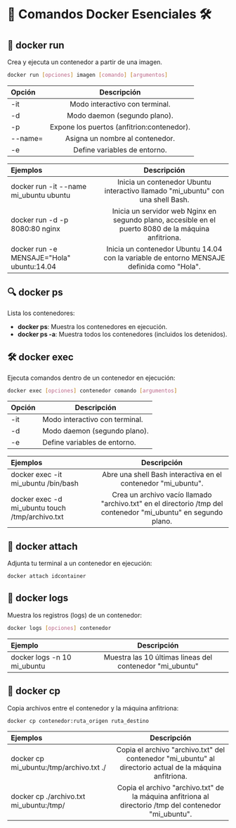 # 🐳 Comandos Docker Esenciales 🛠️

## 🏃 docker run
Crea y ejecuta un contenedor a partir de una imagen.
```bash
docker run [opciones] imagen [comando] [argumentos]
```
| Opción | Descripción |
| :--- | :-: |
| -it | Modo interactivo con terminal. |
| -d | Modo daemon (segundo plano). |
| -p | Expone los puertos (anfitrion:contenedor). |
| --name= | Asigna un nombre al contenedor. |
| -e | Define variables de entorno. |

| Ejemplos | Descripción |
| :--- | :-: |
|docker run -it --name mi_ubuntu ubuntu	| Inicia un contenedor Ubuntu interactivo llamado "mi_ubuntu" con una shell Bash.|
| docker run -d -p 8080:80 nginx | Inicia un servidor web Nginx en segundo plano, accesible en el puerto 8080 de la máquina anfitriona. |
| docker run -e MENSAJE="Hola" ubuntu:14.04 | Inicia un contenedor Ubuntu 14.04 con la variable de entorno MENSAJE definida como "Hola". |

## 🔍 docker ps
Lista los contenedores:

* **docker ps**: Muestra los contenedores en ejecución.
* **docker ps -a**: Muestra todos los contenedores (incluidos los detenidos).

## 🛠️ docker exec
Ejecuta comandos dentro de un contenedor en ejecución:
```bash
docker exec [opciones] contenedor comando [argumentos]
```
| Opción | Descripción |
|---|---|
| -it | Modo interactivo con terminal. |
|-d | Modo daemon (segundo plano). |
| -e | Define variables de entorno. |

| Ejemplos | Descripción |
| :--- | :-: |
|docker exec -it mi_ubuntu /bin/bash | Abre una shell Bash interactiva en el contenedor "mi_ubuntu". |
| docker exec -d mi_ubuntu touch /tmp/archivo.txt | Crea un archivo vacío llamado "archivo.txt" en el directorio /tmp del contenedor "mi_ubuntu" en segundo plano. |

## 🔗 docker attach
Adjunta tu terminal a un contenedor en ejecución:
```bash
docker attach idcontainer
```

## 📜 docker logs
Muestra los registros (logs) de un contenedor:
```bash
docker logs [opciones] contenedor
```
| Ejemplo | Descripción |
| :--- | :-: |
| docker logs -n 10 mi_ubuntu | Muestra las 10 últimas lineas del contenedor "mi_ubuntu" |

## 🔄 docker cp
Copia archivos entre el contenedor y la máquina anfitriona:
```bash
docker cp contenedor:ruta_origen ruta_destino
```
| Ejemplos | Descripción |
| :--- | :-: |
| docker cp mi_ubuntu:/tmp/archivo.txt ./ | Copia el archivo "archivo.txt" del contenedor "mi_ubuntu" al directorio actual de la máquina anfitriona. |
| docker cp ./archivo.txt mi_ubuntu:/tmp/ | Copia el archivo "archivo.txt" de la máquina anfitriona al directorio /tmp del contenedor "mi_ubuntu". |